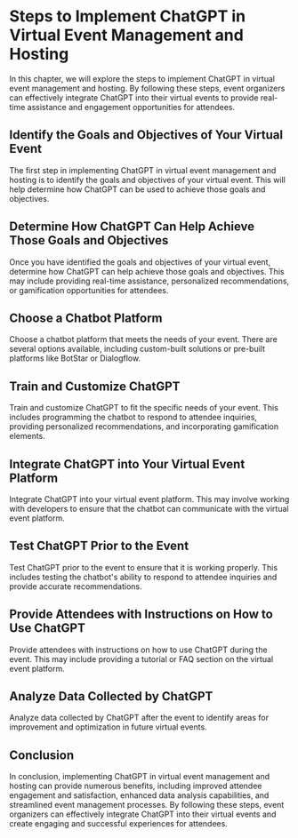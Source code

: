 Steps to Implement ChatGPT in Virtual Event Management and Hosting
=====================================================================================================================

In this chapter, we will explore the steps to implement ChatGPT in virtual event management and hosting. By following these steps, event organizers can effectively integrate ChatGPT into their virtual events to provide real-time assistance and engagement opportunities for attendees.

Identify the Goals and Objectives of Your Virtual Event
-------------------------------------------------------

The first step in implementing ChatGPT in virtual event management and hosting is to identify the goals and objectives of your virtual event. This will help determine how ChatGPT can be used to achieve those goals and objectives.

Determine How ChatGPT Can Help Achieve Those Goals and Objectives
-----------------------------------------------------------------

Once you have identified the goals and objectives of your virtual event, determine how ChatGPT can help achieve those goals and objectives. This may include providing real-time assistance, personalized recommendations, or gamification opportunities for attendees.

Choose a Chatbot Platform
-------------------------

Choose a chatbot platform that meets the needs of your event. There are several options available, including custom-built solutions or pre-built platforms like BotStar or Dialogflow.

Train and Customize ChatGPT
---------------------------

Train and customize ChatGPT to fit the specific needs of your event. This includes programming the chatbot to respond to attendee inquiries, providing personalized recommendations, and incorporating gamification elements.

Integrate ChatGPT into Your Virtual Event Platform
--------------------------------------------------

Integrate ChatGPT into your virtual event platform. This may involve working with developers to ensure that the chatbot can communicate with the virtual event platform.

Test ChatGPT Prior to the Event
-------------------------------

Test ChatGPT prior to the event to ensure that it is working properly. This includes testing the chatbot's ability to respond to attendee inquiries and provide accurate recommendations.

Provide Attendees with Instructions on How to Use ChatGPT
---------------------------------------------------------

Provide attendees with instructions on how to use ChatGPT during the event. This may include providing a tutorial or FAQ section on the virtual event platform.

Analyze Data Collected by ChatGPT
---------------------------------

Analyze data collected by ChatGPT after the event to identify areas for improvement and optimization in future virtual events.

Conclusion
----------

In conclusion, implementing ChatGPT in virtual event management and hosting can provide numerous benefits, including improved attendee engagement and satisfaction, enhanced data analysis capabilities, and streamlined event management processes. By following these steps, event organizers can effectively integrate ChatGPT into their virtual events and create engaging and successful experiences for attendees.

